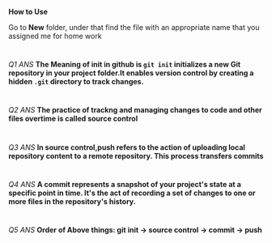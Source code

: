 **How to Use**

Go to **New** folder, under that find the file with an appropriate name that you assigned me for home work


#
*Q1 ANS*
**The Meaning of init in github is `git init` initializes a new Git repository in your project folder.It enables version control by creating a hidden `.git` directory to track changes.**
#
*Q2 ANS*
**The practice of trackng and managing changes to code and other files overtime is called source control**
#
*Q3 ANS*
**In source control,push refers to the action of uploading local repository content to a remote repository. This process transfers commits**
#
*Q4 ANS*
**A commit represents a snapshot of your project's state at a specific point in time. It's the act of recording a set of changes to one or more files in the repository's history.**
#
*Q5 ANS*
**Order of Above things:                                                                                                                                              git init → source control → commit → push**